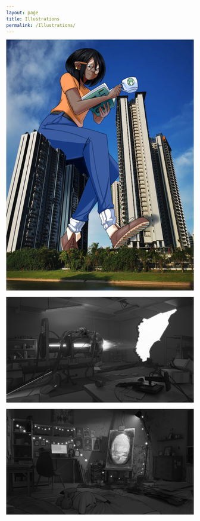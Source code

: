 ```yaml
---
layout: page
title: Illustrations
permalink: /Illustrations/
---
```


![](img/20210720_portfolio_pic_1.png)

![](img/20230126_portfolio_pic_2.png)

![](img/20230126_portfolio_pic_3.png)
